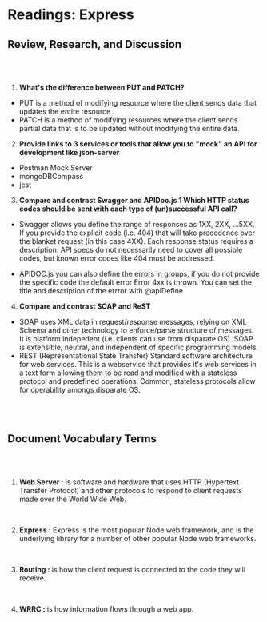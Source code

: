 # Readings: Express

## Review, Research, and Discussion

<br>
<br>

1. **What's the difference between PUT and PATCH?**
- PUT is a method of modifying resource where the client sends data that updates the entire resource .
- PATCH is a method of modifying resources where the client sends partial data that is to be updated without modifying the entire data.

2. **Provide links to 3 services or tools that allow you to "mock" an API for development like json-server**
- Postman Mock Server
- mongoDBCompass
- jest
3. **Compare and contrast Swagger and APIDoc.js 1 Which HTTP status codes should be sent with each type of (un)successful API call?**
- Swagger allows you define the range of responses as 1XX, 2XX, ...5XX. If you provide the explicit code (i.e. 404) that will take precedence over the blanket request (in this case 4XX). Each response status requires a description. API specs do not necessarily need to cover all possible codes, but known error codes like 404 must be addressed.

- APIDOC.js you can also define the errors in groups, if you do not provide the specific code the default error Error 4xx is thrown. You can set the title and description of the errror with @apiDefine
4. **Compare and contrast SOAP and ReST**
-  SOAP uses XML data in request/response messages, relying on XML Schema and other technology to enforce/parse structure of messages. It is platform indepedent (i.e. clients can use from disparate OS). SOAP is extensible, neutral, and independent of specific programming models.
- REST (Representational State Transfer) Standard software architecture for web services. This is a webservice that provides it's web services in a text form allowing them to be read and modified with a stateless protocol and predefined operations. Common, stateless protocols allow for operability amongs disparate OS.

<br>
<br>

## Document Vocabulary Terms

<br>
<br>

1. **Web Server :** is software and hardware that uses HTTP (Hypertext Transfer Protocol) and other protocols to respond to client requests made over the World Wide Web.

<br>

2. **Express :** Express is the most popular Node web framework, and is the underlying library for a number of other popular Node web frameworks.

<br>

3. **Routing :**  is how the client request is connected to the code they will receive.

<br>

4. **WRRC :** is how information flows through a web app. 

<br>


